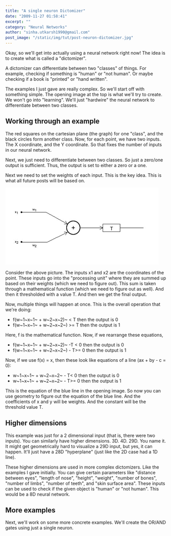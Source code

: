 ```yaml
---
title: "A single neuron Dictomizer"
date: "2009-11-27 01:58:41"
excerpt: ""
category: "Neural Networks"
author: "sinha.utkarsh1990@gmail.com"
post_image: "/static/img/tut/post-neuron-dictomizer.jpg"
---
```

Okay, so we'll get into actually using a neural network right now! The idea is to create what is called a "dictomizer". 

A dictomizer can differentiate between two "classes" of things. For example, checking if something is "human" or "not human". Or maybe checking if a book is "printed" or "hand written".

The examples I just gave are really complex. So we'll start off with something simple. The opening image at the top is what we'll try to create. We won't go into "learning". We'll just "hardwire" the neural network to differentiate between two classes. 

## Working through an example

The red squares on the cartesian plane (the graph) for one "class", and the black circles form another class. Now, for each point, we have two inputs. The X coordinate, and the Y coordinate. So that fixes the number of inputs in our neural network.

Next, we just need to differentiate between two classes. So just a zero/one output is sufficient. Thus, the output is set to either a zero or a one. 

Next we need to set the weights of each input. This is the key idea. This is what all future posts will be based on.

![](/static/img/tut/dictomizer_neuron1.jpg)

Consider the above picture. The inputs x1 and x2 are the coordinates of the point. These inputs go into the "processing unit" where they are summed up based on their weights (which we need to figure out). This sum is taken through a mathematical function (which we need to figure out as well). And then it thresholded with a value T. And then we get the final output.

Now, multiple things will happen at once. This is the overall operation that we're doing: 

  * f(w~1~x~1~ \+ w~2~x~2)~ < T then the output is 0
  * f(w~1~x~1~ \+ w~2~x~2~) >= T then the output is 1

Here, f is the mathematical function. Now, if we rearrange these equations, 

  * f(w~1~x~1~ \+ w~2~x~2)~ -T < 0 then the output is 0
  * f(w~1~x~1~ \+ w~2~x~2~) - T>= 0 then the output is 1

Now, if we use f(x) = x, then these look like equations of a line (ax + by - c = 0): 

  * w~1~x~1~ \+ w~2~x~2~ \- T< 0 then the output is 0
  * w~1~x~1~ \+ w~2~x~2~ \- T>= 0 then the output is 1

This is the equation of the blue line in the opening image. So now you can use geometry to figure out the equation of the blue line. And the coefficients of x and y will be weights. And the constant will be the threshold value T. 

## Higher dimensions

This example was just for a 2 dimensional input (that is, there were two inputs). You can similarly have higher dimensions. 3D. 4D. 29D. You name it. It might get geometrically hard to visualize a 29D input, but yes, it can happen. It'll just have a 28D "hyperplane" (just like the 2D case had a 1D line).

These higher dimensions are used in more complex dictomizers. Like the examples I gave initially. You can give certain parameters like "distance between eyes", "length of nose", "height", "weight", "number of bones", "number of limbs", "number of teeth", and "skin surface area". These inputs can be used to check if the given object is "human" or "not human". This would be a 8D neural network. 

## More examples

Next, we'll work on some more concrete examples. We'll create the OR/AND gates using just a single neuron.
